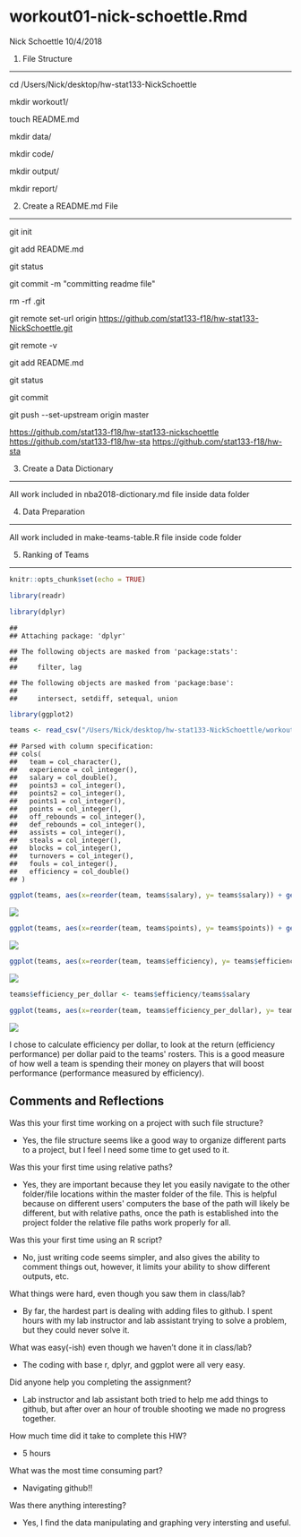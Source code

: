workout01-nick-schoettle.Rmd
================
Nick Schoettle
10/4/2018

1. File Structure
-----------------

cd /Users/Nick/desktop/hw-stat133-NickSchoettle

mkdir workout1/

touch README.md

mkdir data/

mkdir code/

mkdir output/

mkdir report/

2. Create a README.md File
--------------------------

git init

git add README.md

git status

git commit -m "committing readme file"

rm -rf .git

git remote set-url origin <https://github.com/stat133-f18/hw-stat133-NickSchoettle.git>

git remote -v

git add README.md

git status

git commit

git push --set-upstream origin master

<https://github.com/stat133-f18/hw-stat133-nickschoettle> <https://github.com/stat133-f18/hw-sta> <https://github.com/stat133-f18/hw-sta>

3. Create a Data Dictionary
---------------------------

All work included in nba2018-dictionary.md file inside data folder

4. Data Preparation
-------------------

All work included in make-teams-table.R file inside code folder

5. Ranking of Teams
-------------------

``` r
knitr::opts_chunk$set(echo = TRUE)

library(readr)

library(dplyr)
```

    ## 
    ## Attaching package: 'dplyr'

    ## The following objects are masked from 'package:stats':
    ## 
    ##     filter, lag

    ## The following objects are masked from 'package:base':
    ## 
    ##     intersect, setdiff, setequal, union

``` r
library(ggplot2)

teams <- read_csv("/Users/Nick/desktop/hw-stat133-NickSchoettle/workout01/data/nba2018-teams.csv")
```

    ## Parsed with column specification:
    ## cols(
    ##   team = col_character(),
    ##   experience = col_integer(),
    ##   salary = col_double(),
    ##   points3 = col_integer(),
    ##   points2 = col_integer(),
    ##   points1 = col_integer(),
    ##   points = col_integer(),
    ##   off_rebounds = col_integer(),
    ##   def_rebounds = col_integer(),
    ##   assists = col_integer(),
    ##   steals = col_integer(),
    ##   blocks = col_integer(),
    ##   turnovers = col_integer(),
    ##   fouls = col_integer(),
    ##   efficiency = col_double()
    ## )

``` r
ggplot(teams, aes(x=reorder(team, teams$salary), y= teams$salary)) + geom_bar(stat='identity') + coord_flip() + labs(y = "Salary (in millions)", x = "Team", title = "NBA Teams ranked by Total Salary") + geom_hline(yintercept = mean(teams$salary), colour = "red")
```

![](workout01-nick-schoettle_files/figure-markdown_github/unnamed-chunk-1-1.png)

``` r
ggplot(teams, aes(x=reorder(team, teams$points), y= teams$points)) + geom_bar(stat='identity') + coord_flip() + labs(y = "Total Points", x = "Team", title = "NBA Teams ranked by Total Total Points") + geom_hline(yintercept = mean(teams$points), colour = "red")
```

![](workout01-nick-schoettle_files/figure-markdown_github/unnamed-chunk-1-2.png)

``` r
ggplot(teams, aes(x=reorder(team, teams$efficiency), y= teams$efficiency)) + geom_bar(stat='identity') + coord_flip() + labs(y = "Total Efficiency", x = "Team", title = "NBA Teams ranked by Total Efficiency") + geom_hline(yintercept = mean(teams$efficiency), colour = "red")
```

![](workout01-nick-schoettle_files/figure-markdown_github/unnamed-chunk-1-3.png)

``` r
teams$efficiency_per_dollar <- teams$efficiency/teams$salary

ggplot(teams, aes(x=reorder(team, teams$efficiency_per_dollar), y= teams$efficiency_per_dollar)) + geom_bar(stat='identity') + coord_flip() + labs(y = "Total Efficiency per Million Dollars", x = "Team", title = "NBA Teams ranked by Total Efficiency per Million Dollars") + geom_hline(yintercept = mean(teams$efficiency_per_dollar), colour = "red")
```

![](workout01-nick-schoettle_files/figure-markdown_github/unnamed-chunk-1-4.png)

I chose to calculate efficiency per dollar, to look at the return (efficiency performance) per dollar paid to the teams' rosters. This is a good measure of how well a team is spending their money on players that will boost performance (performance measured by efficiency).

Comments and Reflections
------------------------

Was this your first time working on a project with such file structure?

-   Yes, the file structure seems like a good way to organize different parts to a project, but I feel I need some time to get used to it.

Was this your first time using relative paths?

-   Yes, they are important because they let you easily navigate to the other folder/file locations within the master folder of the file. This is helpful because on different users' computers the base of the path will likely be different, but with relative paths, once the path is established into the project folder the relative file paths work properly for all.

Was this your first time using an R script?

-   No, just writing code seems simpler, and also gives the ability to comment things out, however, it limits your ability to show different outputs, etc.

What things were hard, even though you saw them in class/lab?

-   By far, the hardest part is dealing with adding files to github. I spent hours with my lab instructor and lab assistant trying to solve a problem, but they could never solve it.

What was easy(-ish) even though we haven’t done it in class/lab?

-   The coding with base r, dplyr, and ggplot were all very easy.

Did anyone help you completing the assignment?

-   Lab instructor and lab assistant both tried to help me add things to github, but after over an hour of trouble shooting we made no progress together.

How much time did it take to complete this HW?

-   5 hours

What was the most time consuming part?

-   Navigating github!!

Was there anything interesting?

-   Yes, I find the data manipulating and graphing very intersting and useful.
